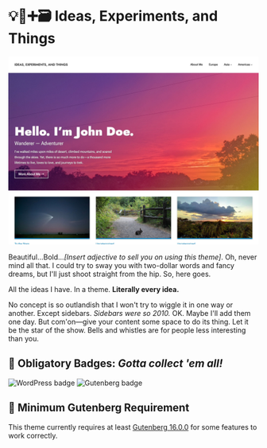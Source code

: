 # 💡🧪➕🗃 Ideas, Experiments, and Things

![Screenshot of the theme that needs better alt text](screenshot.jpg)

Beautiful...Bold..._[Insert adjective to sell you on using this theme]_. Oh, never mind all that. I could try to sway you with two-dollar words and fancy dreams, but I'll just shoot straight from the hip. So, here goes.

All the ideas I have. In a theme. **Literally every idea.**

No concept is so outlandish that I won't try to wiggle it in one way or another. Except sidebars. _Sidebars were so 2010._ OK. Maybe I'll add them one day. But com'on—give your content some space to do its thing. Let it be the star of the show. Bells and whistles are for people less interesting than you.

## 📛 Obligatory Badges: _Gotta collect 'em all!_

<p>
<img alt="WordPress badge" height="24px" src="https://img.shields.io/badge/WordPress%206.3+-0073AA?style=flat-square&logo=wordpress">
<img alt="Gutenberg badge" height="24px" src="https://img.shields.io/badge/Gutenberg%2016.0+-000000?style=flat-square&logo=gutenberg">
</p>

## 🔌 Minimum Gutenberg Requirement

This theme currently requires at least [Gutenberg 16.0.0](https://github.com/WordPress/gutenberg/releases/tag/v16.0.0) for some features to work correctly.
